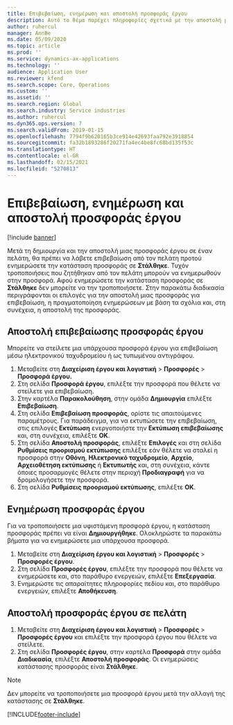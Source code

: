 ```yaml
---
title: Επιβεβαίωση, ενημέρωση και αποστολή προσφοράς έργου
description: Αυτό το θέμα παρέχει πληροφορίες σχετικά με την αποστολή μιας προσφοράς στον πελάτη για επιβεβαίωση, τροποποίηση με βάση τα σχόλια και, στη συνέχεια, την εκ νέου αποστολή της προσφοράς.
author: ruhercul
manager: AnnBe
ms.date: 05/09/2020
ms.topic: article
ms.prod: ''
ms.service: dynamics-ax-applications
ms.technology: ''
audience: Application User
ms.reviewer: kfend
ms.search.scope: Core, Operations
ms.custom: ''
ms.assetid: ''
ms.search.region: Global
ms.search.industry: Service industries
ms.author: ruhercul
ms.dyn365.ops.version: 7
ms.search.validFrom: 2019-01-15
ms.openlocfilehash: 7794f9b620165b3ce914e42693faa792e3918854
ms.sourcegitcommit: fa32b1893286f20271fa4ec4be8fc68bd135f53c
ms.translationtype: HT
ms.contentlocale: el-GR
ms.lasthandoff: 02/15/2021
ms.locfileid: "5270813"
---
```

# <a name="confirm-update-and-send-a-project-quotation"></a>Επιβεβαίωση, ενημέρωση και αποστολή προσφοράς έργου

[!include [banner](../includes/banner.md)]

Μετά τη δημιουργία και την αποστολή μιας προσφοράς έργου σε έναν πελάτη, θα πρέπει να λάβετε επιβεβαίωση από τον πελάτη προτού ενημερώσετε την κατάσταση προσφοράς σε **Στάλθηκε**. Τυχόν τροποποιήσεις που ζητήθηκαν από τον πελάτη μπορούν να ενημερωθούν στην προσφορά. Αφού ενημερώσετε την κατάσταση προσφοράς σε **Στάλθηκε** δεν μπορείτε να την τροποποιήσετε. Στην παρακάτω διαδικασία περιγράφονται οι επιλογές για την αποστολή μιας προσφοράς για επιβεβαίωση, η πραγματοποίηση ενημερώσεων με βάση τα σχόλια και, στη συνέχεια, η αποστολή της προσφοράς.

## <a name="send-a-project-quotation-confirmation"></a>Αποστολή επιβεβαίωσης προσφοράς έργου  

Μπορείτε να στείλετε μια υπάρχουσα προσφορά έργου για επιβεβαίωση μέσω ηλεκτρονικού ταχυδρομείου ή ως τυπωμένου αντιγράφου. 

1. Μεταβείτε στη **Διαχείριση έργου και λογιστική** > **Προσφορές** > **Προσφορά έργου.** 
2. Στη σελίδα **Προσφορά έργου**, επιλέξτε την προσφορά που θέλετε να στείλετε για επιβεβαίωση. 
3. Στην καρτέλα **Παρακολούθηση**, στην ομάδα **Δημιουργία** επιλέξτε **Επιβεβαίωση**. 
4. Στη σελίδα **Επιβεβαίωση προσφοράς**, ορίστε τις απαιτούμενες παραμέτρους. Για παράδειγμα, για να εκτυπώσετε την επιβεβαίωση, στις επιλογές **Εκτύπωση** ενεργοποιήστε την **Εκτύπωση επιβεβαίωσης** και, στη συνέχεια, επιλέξτε **OK**.
5. Στη σελίδα **Αποστολή προσφοράς**, επιλέξτε **Επιλογές** και στη σελίδα **Ρυθμίσεις προορισμού εκτύπωσης** επιλέξτε εάν θέλετε να σταλεί η προσφορά στην **Οθόνη**, **Ηλεκτρονικό ταχυδρομείο**, **Αρχείο**, **Αρχειοθέτηση εκτύπωσης** ή **Εκτυπωτής** και, στη συνέχεια, κάντε όποιες προσαρμογές θέλετε στην περιοχή **Προδιαγραφή** για να δρομολογήσετε την προσφορά.
6. Στη σελίδα **Ρυθμίσεις προορισμού εκτύπωσης**, επιλέξτε **ΟΚ**.  

## <a name="update-a-project-quotation"></a>Ενημέρωση προσφοράς έργου

Για να τροποποιήσετε μια υφιστάμενη προσφορά έργου, η κατάσταση προσφοράς πρέπει να είναι **Δημιουργήθηκε**. Ολοκληρώστε τα παρακάτω βήματα για να ενημερώσετε μια υπάρχουσα προσφορά. 

1. Μεταβείτε στη **Διαχείριση έργου και λογιστική** > **Προσφορές** > **Προσφορές έργου**.
2. Στη σελίδα **Προσφορές έργου**, επιλέξτε την προσφορά που θέλετε να ενημερώσετε και, στο παράθυρο ενεργειών, επιλέξτε **Επεξεργασία**.
3. Ενημερώστε τις απαραίτητες πληροφορίες πεδίου και, στο παράθυρο ενεργειών, επιλέξτε **Αποθήκευση**.  

## <a name="send-a-project-quotation-to-a-customer"></a>Αποστολή προσφοράς έργου σε πελάτη 

1. Μεταβείτε στη **Διαχείριση έργου και λογιστική** > **Προσφορές** > **Προσφορές έργου** και επιλέξτε την προσφορά έργου που θέλετε να στείλετε.
2. Στη σελίδα **Προσφορές έργου**, στην καρτέλα **Προσφορά** στην ομάδα **Διαδικασία**, επιλέξτε **Αποστολή προσφοράς**. Οι ενημερώσεις κατάστασης προσφοράς είναι **Στάλθηκε**.

> [!NOTE]
> Δεν μπορείτε να τροποποιήσετε μια προσφορά έργου μετά την αλλαγή της κατάστασης σε **Στάλθηκε**.


[!INCLUDE[footer-include](../includes/footer-banner.md)]